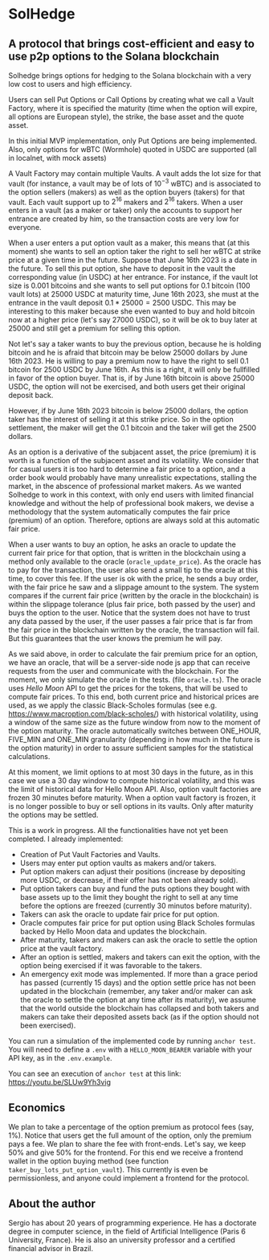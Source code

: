 # SolHedge
## A protocol that brings cost-efficient and easy to use p2p options to the Solana blockchain

Solhedge brings options for hedging to the Solana blockchain
with a very low cost to users and high efficiency.

Users can sell Put Options or Call Options by creating what we call
a Vault Factory, where it is specified the maturity (time when the 
option will expire, all options are European style), the strike,
the base asset and the quote asset.

In this initial MVP implementation, only Put Options are being implemented.
Also, only options for wBTC (Wormhole) quoted in USDC are supported (all in localnet,
with mock assets)

A Vault Factory may contain multiple Vaults. A vault adds the lot size
for that vault (for instance, a vault may be of lots of $10^{-3}$ wBTC) and 
is associated to the option sellers (makers) as well as the option buyers 
(takers) for that vault. Each vault support up to $2^{16}$ makers and $2^{16}$ takers.
When a user enters in a vault (as a maker or taker) only the accounts to support
her entrance are created by him, so the transaction costs are very low for everyone.

When a user enters a put option vault as a maker, this means that (at this moment) she
wants to sell an option taker the right to sell her wBTC at strike price at a given time in the future. Suppose
that June 16th 2023 is a date in the future.
To sell this put option, she have to deposit in the vault the corresponding value (in USDC) at her entrance.
For instance, if the vault lot size is 0.001 bitcoins and she wants to sell put options for
0.1 bitcoin (100 vault lots) at 25000 USDC at maturity time, June 16th 2023, she must at the entrance
in the vault deposit $0.1*25000 = 2500$ USDC. This may be interesting to this maker because
she even wanted to buy and hold bitcoin now at a higher price (let's say 27000 USDC), so it will be ok
to buy later at 25000 and still get a premium for selling this option.

Not let's say a taker wants to buy the previous option, because he is holding bitcoin 
and he is afraid that bitcoin may be below 25000 dollars by June 16th 2023.
He is willing to pay a premium now to have the right to sell 0.1 bitcoin for 2500 USDC by June 16th.
As this is a right, it will only be fullfilled in favor of the option buyer. That is, if by June 16th
bitcoin is above 25000 USDC, the option will not be exercised, and both users get their original deposit back.

However, if by June 16th 2023 bitcoin is below 25000 dollars, the option taker has the interest of selling it
at this strike price. So in the option settlement, the maker will get the 0.1 bitcoin and the taker will get the 2500 dollars.

As an option is a derivative of the subjacent asset, the price (premium) it is worth is a function of the subjacent asset and
its volatility. We consider that for casual users it is too hard to determine a fair price to a option, and 
a order book would probably have many unrealistic expectations, stalling the market, in the abscence of professional market
makers. As we wanted Solhedge to work in this context, with only end users with limited financial knowledge and without the
help of professional book makers, we devise a methodology that the system automatically computes the fair price (premium) of
an option. Therefore, options are always sold at this automatic fair price.

When a user wants to buy an option, he asks an oracle to update the current fair price for that option, that is written in the
blockchain using a method only available to the oracle (`oracle_update_price`). As the oracle has to pay for the transaction, the user also send a small tip to the oracle at this time, to cover this fee. If the user is ok with the price, he sends a buy
order, with the fair price he saw and a slippage amount to the system. The system compares if the current fair price (written by the oracle in the blockchain) is within the slippage tolerance (plus fair price, both passed by the user) and buys the option to the user. 
Notice that the system does not have to trust any data passed by the user, if the user passes a fair price that is far from the 
fair price in the blockchain written by the oracle, the transaction will fail. But this guarantees that the user knows the premium
he will pay. 

As we said above, in order to calculate the fair premium price for an option, we have an oracle, that will be a server-side 
node js app that can receive requests from the user and communicate with the blockchain. For the moment, we only simulate
the oracle in the tests. (file `oracle.ts`). The oracle uses *Hello Moon* API to get the prices for the tokens, that will
be used to compute fair prices. To this end, both current price and historical prices are used, as we apply the classic Black-Scholes 
formulas (see e.g. https://www.macroption.com/black-scholes/) with historical volatility, using a window of the same size as the future window from now to the moment of the option maturity. The oracle automatically switches between ONE_HOUR, FIVE_MIN and ONE_MIN granularity (depending in how much in the future is the option maturity) in order to assure sufficient samples for the statistical calculations.

At this moment, we limit options to at most 30 days in the future, as in this case we use a 30 day window to compute historical
volatility, and this was the limit of historical data for Hello Moon API. Also, option vault factories are frozen 30 minutes before maturity. When a option vault factory is frozen, it is no longer possible to buy or sell options in its vaults. Only after maturity
the options may be settled. 

This is a work in progress. All the functionalities have not yet been completed. I already implemented:
- Creation of Put Vault Factories and Vaults.
- Users may enter put option vaults as makers and/or takers.
- Put option makers can adjust their positions (increase by depositing more USDC, or decrease, if their offer has not been already sold).
- Put option takers can buy and fund the puts options they bought with base assets up to the limit they bought the right to sell at any
time before the options are freezed (currently 30 minutos before maturity).
- Takers can ask the oracle to update fair price for put option.
- Oracle computes fair price for put option using Black Scholes formulas backed by Hello Moon data and updates the blockchain.
- After maturity, takers and makers can ask the oracle to settle the option price at the vault factory.
- After an option is settled, makers and takers can exit the option, with the option being exercised if it was favorable
  to the takers.
- An emergency exit mode was implemented. If more than a grace period has passed (currently 15 days) and the option settle price
has not been updated in the blockchain (remember, any taker and/or maker can ask the oracle to settle the option at any time after its 
maturity), we assume that the world outside the blockchain has collapsed and both takers and makers can take their deposited
assets back (as if the option should not been exercised).

You can run a simulation of the implemented code by running `anchor test`. You will need to define a `.env` with a `HELLO_MOON_BEARER` variable with your API key, as in the `.env.example`.

You can see an execution of `anchor test` at this link: https://youtu.be/SLUw9Yh3vig 

## Economics

We plan to take a percentage of the option premium as protocol fees (say, 1%). Notice that users get the full amount of the option,
only the premium pays a fee. We plan to share the fee with front-ends. Let's say, we keep 50% and give 50% for the frontend. For this
end we receive a frontend wallet in the option buying method (see function `taker_buy_lots_put_option_vault`). This currently is  even be permissionless, and anyone could implement a frontend
for the protocol.

## About the author

Sergio has about 20 years of programming experience. He has a doctorate degree in computer science, in the field of Artificial Intelligence (Paris 6 University, France). He is also an university professor and a certified financial advisor in Brazil.

